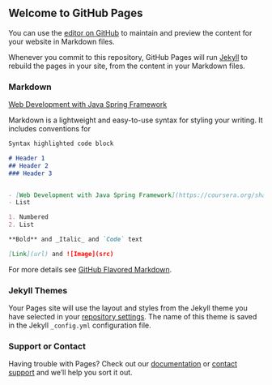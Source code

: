 ## Welcome to GitHub Pages

You can use the [editor on GitHub](https://github.com/TestPortfolio1/TestPortfolio1.github.io/edit/main/README.md) to maintain and preview the content for your website in Markdown files.

Whenever you commit to this repository, GitHub Pages will run [Jekyll](https://jekyllrb.com/) to rebuild the pages in your site, from the content in your Markdown files.

### Markdown


[Web Development with Java Spring Framework](https://coursera.org/share/b5e369c3d4d6e61d35c6642dcd82081c)


Markdown is a lightweight and easy-to-use syntax for styling your writing. It includes conventions for

```markdown
Syntax highlighted code block

# Header 1
## Header 2
### Header 3


- [Web Development with Java Spring Framework](https://coursera.org/share/b5e369c3d4d6e61d35c6642dcd82081c)
- List

1. Numbered
2. List

**Bold** and _Italic_ and `Code` text

[Link](url) and ![Image](src)
```

For more details see [GitHub Flavored Markdown](https://guides.github.com/features/mastering-markdown/).

### Jekyll Themes

Your Pages site will use the layout and styles from the Jekyll theme you have selected in your [repository settings](https://github.com/TestPortfolio1/TestPortfolio1.github.io/settings). The name of this theme is saved in the Jekyll `_config.yml` configuration file.

### Support or Contact

Having trouble with Pages? Check out our [documentation](https://docs.github.com/categories/github-pages-basics/) or [contact support](https://support.github.com/contact) and we’ll help you sort it out.
